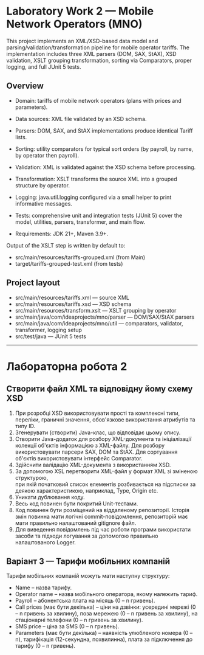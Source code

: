 # Laboratory Work 2 — Mobile Network Operators (MNO)

This project implements an XML/XSD-based data model and parsing/validation/transformation 
pipeline for mobile operator tariffs. The implementation includes three XML parsers 
(DOM, SAX, StAX), XSD validation, XSLT grouping transformation, sorting via Comparators, 
proper logging, and full JUnit 5 tests.

## Overview

- Domain: tariffs of mobile network operators (plans with prices and parameters).
- Data sources: XML file validated by an XSD schema.
- Parsers: DOM, SAX, and StAX implementations produce identical Tariff lists.
- Sorting: utility comparators for typical sort orders (by payroll, by name, by operator then payroll).
- Validation: XML is validated against the XSD schema before processing.
- Transformation: XSLT transforms the source XML into a grouped structure by operator.
- Logging: java.util.logging configured via a small helper to print informative messages.
- Tests: comprehensive unit and integration tests (JUnit 5) 
cover the model, utilities, parsers, transformer, and main flow.

- Requirements: JDK 21+, Maven 3.9+.

Output of the XSLT step is written by default to:
- src/main/resources/tariffs-grouped.xml (from Main)
- target/tariffs-grouped-test.xml (from tests)

## Project layout

- src/main/resources/tariffs.xml — source XML
- src/main/resources/tariffs.xsd — XSD schema
- src/main/resources/transform.xslt — XSLT grouping by operator
- src/main/java/com/ideaprojects/mno/parser — DOM/SAX/StAX parsers
- src/main/java/com/ideaprojects/mno/util — comparators, validator, transformer, logging setup
- src/test/java — JUnit 5 tests

---

# Лабораторна робота 2

## Створити файл XML та відповідну йому схему XSD

1. При розробці XSD використовувати прості та комплексні типи, переліки, 
граничні значення, обов'язкове використання атрибутів та типу ID.
2. Згенерувати (створити) Java-клас, що відповідає цьому опису.
3. Створити Java-додаток для розбору XML-документа та ініціалізації 
колекції об'єктів інформацією з XML-файлу. Для розбору використовувати парсери SAX, DOM та StAX. 
Для сортування об'єктів використовувати інтерфейс Comparator.
4. Здійснити валідацію XML-документа з використанням XSD.
5. За допомогою XSL перетворити XML-файл у формат XML зі зміненою структурою,  
при якій початковий список елементів розбивається на підсписки за деякою 
характеристикою, наприклад, Type, Origin etc.
6. Уникати дублювання коду.
7. Весь код повинен бути покритий Unit-тестами.
8. Код повинен бути розміщений на віддаленому репозиторії. 
Історія змін повинна мати логічні commit-повідомлення, репозиторій має мати 
правильно налаштований gitignore файл.
9. Для виведення повідомлень під час роботи програми використати засоби 
та підходи логування за допомогою правильно налаштованого Logger.

## Варіант 3 — Тарифи мобільних компаній

Тарифи мобільних компаній можуть мати наступну структуру:
- Name – назва тарифу.
- Operator name – назва мобільного оператора, якому належить тариф.
- Payroll – абонентська плата на місяць (0 – n гривень).
- Call prices (має бути декілька) – ціни на дзвінки: усередині мережі 
(0 – n гривень за хвилину), поза мережею (0 – n гривень за хвилину), на стаціонарні телефони 
(0 – n гривень за хвилину).
- SMS price – ціна за SMS (0 – n гривень).
- Parameters (має бути декілька) – наявність улюбленого номера (0 – n), тарифікація 
(12-секундна, похвилинна), плата за підключення до тарифу (0 – n гривень).
